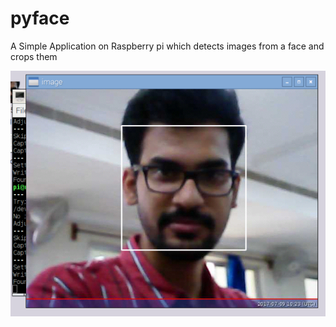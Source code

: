 # pyface
A Simple Application on Raspberry pi which detects images from a face and crops them

![alt text](https://github.com/devrock20/pyface/blob/main/pr1.PNG)
